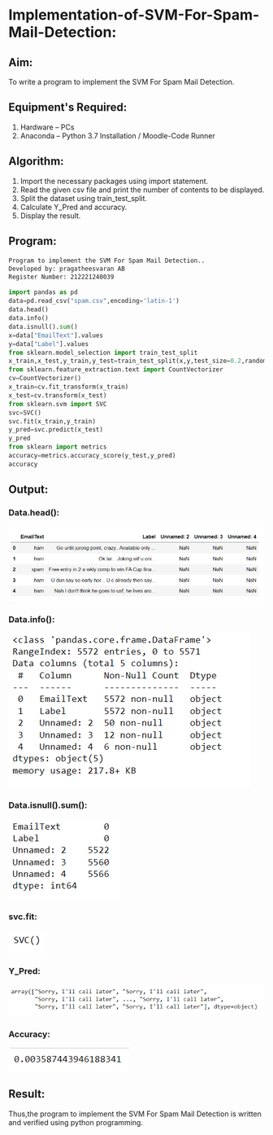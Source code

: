 # Implementation-of-SVM-For-Spam-Mail-Detection:

## Aim:
To write a program to implement the SVM For Spam Mail Detection.

## Equipment's Required:
1. Hardware – PCs
2. Anaconda – Python 3.7 Installation / Moodle-Code Runner

## Algorithm:

1. Import the necessary packages using import statement.
2. Read the given csv file and print the number of contents to be displayed.
3. Split the dataset using train_test_split.
4. Calculate Y_Pred and accuracy.
5. Display the result.

## Program:
~~~
Program to implement the SVM For Spam Mail Detection..
Developed by: pragatheesvaran AB
Register Number: 212221240039 
~~~
~~~python
import pandas as pd
data=pd.read_csv("spam.csv",encoding='latin-1')
data.head()
data.info()
data.isnull().sum()
x=data["EmailText"].values
y=data["Label"].values
from sklearn.model_selection import train_test_split 
x_train,x_test,y_train,y_test=train_test_split(x,y,test_size=0.2,random_state=0)
from sklearn.feature_extraction.text import CountVectorizer
cv=CountVectorizer()
x_train=cv.fit_transform(x_train)
x_test=cv.transform(x_test)
from sklearn.svm import SVC
svc=SVC()
svc.fit(x_train,y_train)
y_pred=svc.predict(x_test)
y_pred
from sklearn import metrics
accuracy=metrics.accuracy_score(y_test,y_pred)
accuracy
~~~
## Output:
### Data.head():
![output](1.png)
### Data.info():
![output](2.png)
### Data.isnull().sum():
![output](3.png)
### svc.fit:
![output](4.png)
### Y_Pred:
![output](5.png)
### Accuracy:
![output](6.png)


## Result:
Thus,the program to implement the SVM For Spam Mail Detection is written and verified using python programming.
